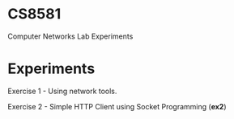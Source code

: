 # CS8581
Computer Networks Lab Experiments

# Experiments

Exercise 1 - Using network tools.

Exercise 2 - Simple HTTP Client using Socket Programming (**ex2**)


